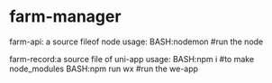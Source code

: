# farm-manager
farm-api: a source fileof node 
usage:
BASH:nodemon #run the node 

farm-record:a source file of uni-app
usage:
BASH:npm i #to make node_modules 
BASH:npm run wx #run the we-app

